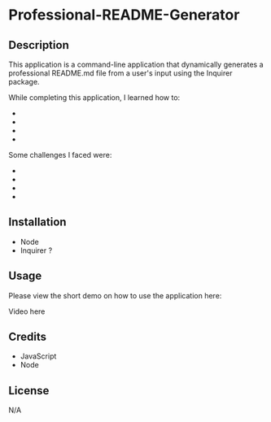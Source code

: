 # Professional-README-Generator

## Description
This application is a command-line application that dynamically generates a professional README.md file from a user's input using the Inquirer package.

While completing this application, I learned how to:

*
*
*
*

Some challenges I faced were:

*
*
*
*

## Installation
* Node
* Inquirer ?

## Usage
Please view the short demo on how to use the application here:

Video here


## Credits
* JavaScript
* Node

## License
N/A
